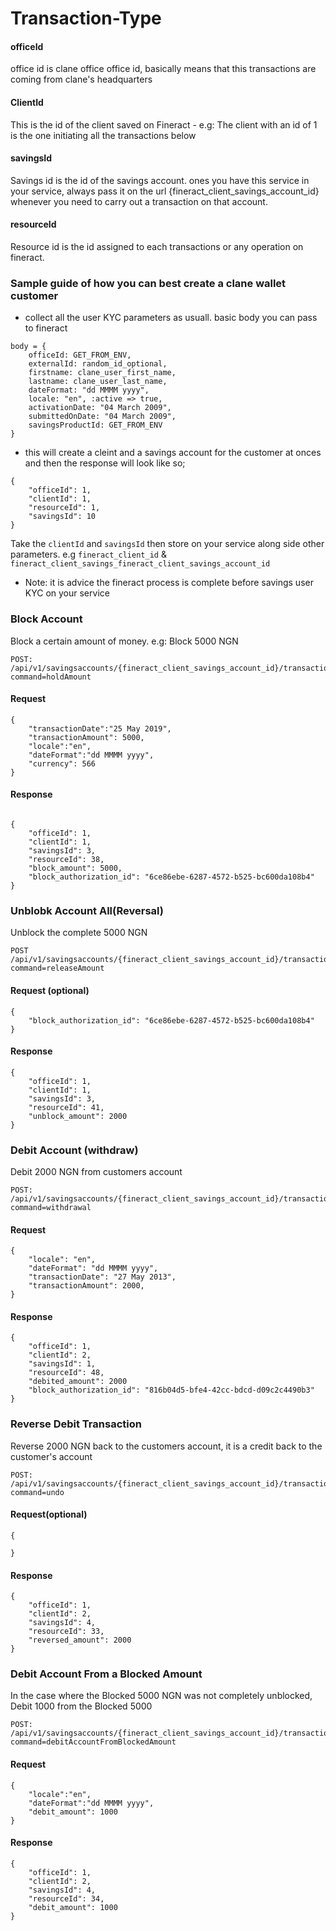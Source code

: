 # Transaction-Type
#### officeId
office id is clane office office id, basically means that this transactions are coming from clane's headquarters

#### ClientId
This is the id of the client saved on Fineract - e.g: The client with an id of 1 is the one initiating all the transactions below

#### savingsId
Savings id is the id of the savings account. ones you have this service in your service, always pass it on the url {fineract_client_savings_account_id} whenever you need to carry out a transaction on that account.

#### resourceId
Resource id is the id assigned to each transactions or any operation on fineract. 

### Sample guide of how you can best create a clane wallet customer

- collect all the user KYC parameters as usuall.
basic body you can pass to fineract
```
body = {
	officeId: GET_FROM_ENV,
	externalId: random_id_optional,
	firstname: clane_user_first_name,
	lastname: clane_user_last_name,
	dateFormat: "dd MMMM yyyy",
	locale: "en", :active => true,
	activationDate: "04 March 2009",
	submittedOnDate: "04 March 2009",
	savingsProductId: GET_FROM_ENV
}
```
- this will create a cleint and a savings account for the customer at onces and then the response will look like so;
```
{
	"officeId": 1,
	"clientId": 1,
	"resourceId": 1,
	"savingsId": 10
}
```
Take the `clientId` and `savingsId` then store on your service along side other parameters. e.g `fineract_client_id` & `fineract_client_savings_fineract_client_savings_account_id`
- Note: it is advice the fineract process is complete before savings user KYC on your service


### Block Account
Block a certain amount of money. e.g: Block 5000 NGN
```
POST: /api/v1/savingsaccounts/{fineract_client_savings_account_id}/transactions?command=holdAmount
```
#### Request
```
{
	"transactionDate":"25 May 2019",
	"transactionAmount": 5000,
	"locale":"en",
	"dateFormat":"dd MMMM yyyy",
	"currency": 566
}
```
#### Response
```

{
	"officeId": 1,
	"clientId": 1,
	"savingsId": 3,
	"resourceId": 38,
	"block_amount": 5000,
	"block_authorization_id": "6ce86ebe-6287-4572-b525-bc600da108b4"
}
```

### Unblobk Account All(Reversal)
Unblock the complete 5000 NGN
```
POST /api/v1/savingsaccounts/{fineract_client_savings_account_id}/transactions/{resourceId}?command=releaseAmount
```
#### Request (optional)
```
{
	"block_authorization_id": "6ce86ebe-6287-4572-b525-bc600da108b4"
}
```
#### Response
```
{
	"officeId": 1,
	"clientId": 1,
	"savingsId": 3,
	"resourceId": 41,
	"unblock_amount": 2000
}
```

### Debit Account (withdraw)
Debit 2000 NGN from customers account
```
POST: /api/v1/savingsaccounts/{fineract_client_savings_account_id}/transactions?command=withdrawal
```
#### Request
```
{
	"locale": "en",
	"dateFormat": "dd MMMM yyyy",
	"transactionDate": "27 May 2013",
	"transactionAmount": 2000,
}

```
#### Response
```
{
	"officeId": 1,
	"clientId": 2,
	"savingsId": 1,
	"resourceId": 48,
	"debited_amount": 2000
	"block_authorization_id": "816b04d5-bfe4-42cc-bdcd-d09c2c4490b3"
}
```

### Reverse Debit Transaction
Reverse 2000 NGN back to the customers account, it is a credit back to the customer's account
```
POST: /api/v1/savingsaccounts/{fineract_client_savings_account_id}/transactions/{resourceId}?command=undo
```
#### Request(optional)
```
{

}

```
#### Response
```
{
	"officeId": 1,
	"clientId": 2,
	"savingsId": 4,
	"resourceId": 33,
	"reversed_amount": 2000
}

```

### Debit Account From a Blocked Amount
In the case where the Blocked 5000 NGN was not completely unblocked, Debit 1000 from the Blocked 5000
```
POST: /api/v1/savingsaccounts/{fineract_client_savings_account_id}/transactions/{resourceId_of_blocked_amount}?command=debitAccountFromBlockedAmount
```
#### Request
```
{
	"locale":"en",
	"dateFormat":"dd MMMM yyyy",
	"debit_amount": 1000
}
```
#### Response
```
{
	"officeId": 1,
	"clientId": 2,
	"savingsId": 4,
	"resourceId": 34,
	"debit_amount": 1000
}
```















